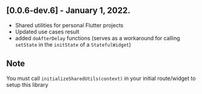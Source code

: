 ## [0.0.6-dev.6] - January 1, 2022.

- Shared utilities for personal Flutter projects
- Updated use cases result
- added `doAfterDelay` functions (serves as a workaround for calling `setState` in the `initState` of
  a `StatefulWidget`)

## Note

You must call `initializeSharedUtils(context)` in your initial route/widget to setup this library
